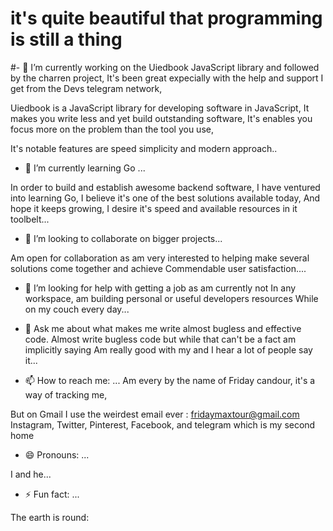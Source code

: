 #  it's quite beautiful that programming is still a thing

<!--
**FridayCandour/FridayCandour** is a ✨ _special_ ✨ repository because its `README.md` (this file) appears on your GitHub profile.

Here are some ideas to get you started:
-->
#- 🔭 I’m currently working on the Uiedbook JavaScript library
 and followed by the charren project,
It's been great expecially with the help and support I get
from the Devs telegram network, 

Uiedbook is a JavaScript library for developing software in JavaScript,
It makes you write less and yet build outstanding software,
It's enables you focus more on the problem than the tool you use,

It's notable features are speed simplicity and modern approach..


- 🌱 I’m currently learning Go ...

In order to build and establish awesome backend software,
I have ventured into learning Go, I believe it's one of the best solutions available today,
And hope it keeps growing, I desire it's speed and available resources in it toolbelt...


- 👯 I’m looking to collaborate on bigger projects...

Am open for collaboration as am very interested to helping make several solutions come together and achieve 
Commendable user satisfaction....

- 🤔 I’m looking for help with getting a job as am currently not
In any workspace, am building personal or useful developers resources
While on my couch every day...


- 💬 Ask me about what makes me write almost bugless and effective code.
Almost write bugless code but while that can't be a fact am implicitly saying
Am really good with my and I hear a lot of people say it...


- 📫 How to reach me: ...
Am every by the name of Friday candour, it's a way of tracking me,

But on Gmail I use the weirdest email ever : fridaymaxtour@gmail.com
Instagram, Twitter, Pinterest, Facebook, and telegram which is my second home


- 😄 Pronouns: ...

I and he...

- ⚡ Fun fact: ...

The earth is round:
